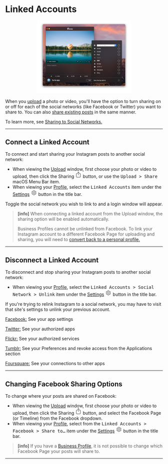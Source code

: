 # Linked Accounts

<p style="text-align: center; margin-top: 1em;"><img src="/views/assets/linked-accounts.png" width="60%" height="60%" /></p>

When you [upload](//getstarted/upload-a-post.md) a photo or video, you'll have the option to turn sharing on or off for each of the social networks (like Facebook or Twitter) you want to share to. You can also [share existing posts](//views/sharing.md) in the same manner.

To learn more, see [Sharing to Social Networks.](https://help.instagram.com/169948159813228)

------

## Connect a Linked Account

To connect and start sharing your Instagram posts to another social network:

- When viewing the [Upload](//views/upload.md) window, first choose your photo or video to upload, then click the Sharing <img src="/views/assets/share.png" width="20" height="20" /> button, or use the <kbd>Upload > Share</kbd> macOS Menu Bar item.
- When viewing your [Profile](/views/profile.md), select the <kbd>Linked Accounts</kbd> item under the [Settings](/views/profile/settings.md) <img src="/views/assets/settings.png" width="20" height="20" /> button in the title bar.

Toggle the social network you wish to link to and a login window will appear. 

> **[info]**
> When connecting a linked account from the Upload window, the sharing option will be enabled automatically.
> 
> Business Profiles cannot be unlinked from Facebook. To link your Instagram account to a different Facebook Page for uploading and sharing, you will need to [convert back to a personal profile.](//views/profile/businessprofiles.md)

-----

## Disconnect a Linked Account

To disconnect and stop sharing your Instagram posts to another social network:

- When viewing your [Profile](/views/profile.md), select the <kbd>Linked Accounts > Social Network > Unlink</kbd> item under the [Settings](/views/profile/settings.md) <img src="/views/assets/settings.png" width="20" height="20" /> button in the title bar.

If you're trying to relink Instagram to a social network, you may have to visit that site's settings to unlink your previous account. 

[Facebook:](http://www.facebook.com/editapps.php) See your app settings

[Twitter:](https://twitter.com/settings/applications) See your authorized apps

[Flickr:](http://www.flickr.com/services/auth/list.gne?from=extend) See your authorized services

[Tumblr:](https://www.tumblr.com/preferences) See your Preferences and revoke access from the Applications section

[Foursquare:](https://foursquare.com/login?continue=%2Fsettings%2Fconnections) See your connections to other apps

-----

## Changing Facebook Sharing Options

To change where your posts are shared on Facebook:

- When viewing the [Upload](//views/upload.md) window, first choose your photo or video to upload, then click the Sharing <img src="/views/assets/share.png" width="20" height="20" /> button, and select the Facebook Page (or Timeline) from the Facebook dropdown.
- When viewing your [Profile](/views/profile.md), select from the <kbd>Linked Accounts > Facebook > Share to…</kbd> item under the [Settings](/views/profile/settings.md) <img src="/views/assets/settings.png" width="20" height="20" /> button in the title bar.

> **[info]**
> If you have a [Business Profile](//views/profile/businessprofiles.md), it is not possible to change which Facebook Page your posts will share to.

-----
